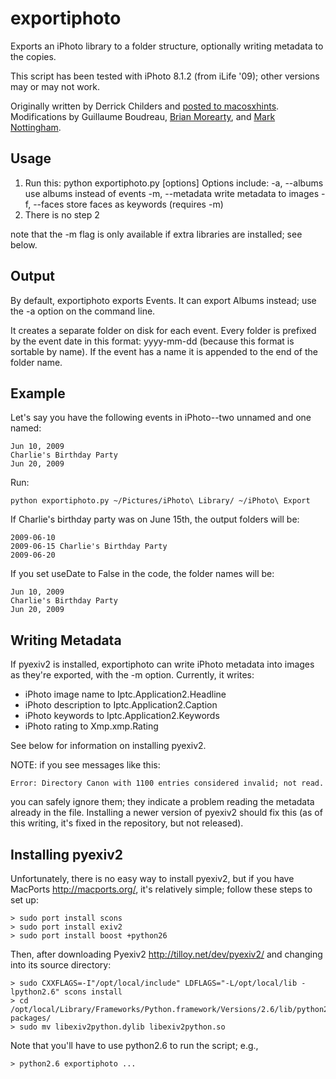 exportiphoto
============

Exports an iPhoto library to a folder structure, optionally writing
metadata to the copies.

This script has been tested with iPhoto 8.1.2 (from iLife '09); other versions
may or may not work.

Originally written by Derrick Childers and 
[posted to macosxhints](http://www.macosxhints.com/article.php?story=20081108132735425).
Modifications by Guillaume Boudreau, 
[Brian Morearty](http://github.com/BMorearty), and
[Mark Nottingham](http://github.com/mnot).

Usage
-----

1. Run this:
        python exportiphoto.py [options] <iPhoto Library dir> <destination dir>
   Options include:
        -a, --albums    use albums instead of events
        -m, --metadata  write metadata to images
        -f, --faces     store faces as keywords (requires -m)
2. There is no step 2

note that the -m flag is only available if extra libraries are installed; 
see below.

Output
------

By default, exportiphoto exports Events.  It can export Albums instead; use
the -a option on the command line.

It creates a separate folder on disk for each event.  Every folder is prefixed
by the event date in this format: yyyy-mm-dd (because this format is sortable by name).
If the event has a name it is appended to the end of the folder name.

Example
-------

Let's say you have the following events in iPhoto--two unnamed and one named:

    Jun 10, 2009
    Charlie's Birthday Party
    Jun 20, 2009

Run:

    python exportiphoto.py ~/Pictures/iPhoto\ Library/ ~/iPhoto\ Export

If Charlie's birthday party was on June 15th, the output folders will be:

    2009-06-10
    2009-06-15 Charlie's Birthday Party
    2009-06-20

If you set useDate to False in the code, the folder names will be:

    Jun 10, 2009
    Charlie's Birthday Party
    Jun 20, 2009

Writing Metadata
----------------

If pyexiv2 is installed, exportiphoto can write iPhoto metadata into 
images as they're exported, with the -m option. Currently, it writes:

 - iPhoto image name to Iptc.Application2.Headline
 - iPhoto description to Iptc.Application2.Caption
 - iPhoto keywords to Iptc.Application2.Keywords
 - iPhoto rating to Xmp.xmp.Rating

See below for information on installing pyexiv2.

NOTE: if you see messages like this:

    Error: Directory Canon with 1100 entries considered invalid; not read.
    
you can safely ignore them; they indicate a problem reading the metadata
already in the file. Installing a newer version of pyexiv2 should fix this
(as of this writing, it's fixed in the repository, but not released).

Installing pyexiv2
------------------

Unfortunately, there is no easy way to install pyexiv2, but if you have
MacPorts <http://macports.org/>, it's relatively simple; follow these steps
to set up:

    > sudo port install scons
    > sudo port install exiv2
    > sudo port install boost +python26
    
Then, after downloading Pyexiv2 <http://tilloy.net/dev/pyexiv2/> and changing 
into its source directory:
        
    > sudo CXXFLAGS=-I"/opt/local/include" LDFLAGS="-L/opt/local/lib -lpython2.6" scons install
    > cd /opt/local/Library/Frameworks/Python.framework/Versions/2.6/lib/python2.6/site-packages/
    > sudo mv libexiv2python.dylib libexiv2python.so
    
Note that you'll have to use python2.6 to run the script; e.g.,

    > python2.6 exportiphoto ...
    